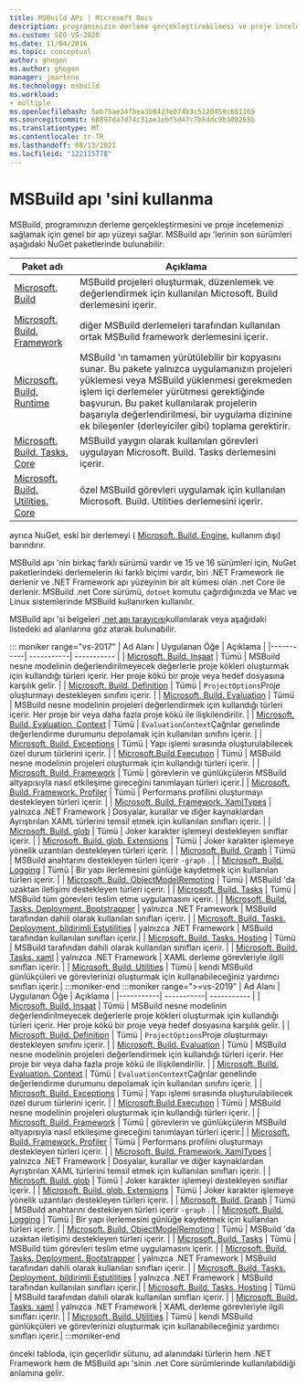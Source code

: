 ```yaml
---
title: MSBuild APı | Microsoft Docs
description: programınızın derleme gerçekleştirebilmesi ve proje incelemesi için MSBuild ortak apı yüzeyi hakkında bilgi edinin.
ms.custom: SEO-VS-2020
ms.date: 11/04/2016
ms.topic: conceptual
author: ghogen
ms.author: ghogen
manager: jmartens
ms.technology: msbuild
ms.workload:
- multiple
ms.openlocfilehash: 5ab75ae34fbea3b8423e074b3c5120459c681169
ms.sourcegitcommit: 68897da7d74c31ae1ebf5d47c7b5ddc9b108265b
ms.translationtype: MT
ms.contentlocale: tr-TR
ms.lasthandoff: 08/13/2021
ms.locfileid: "122115778"
---
```

# <a name="use-the-msbuild-api"></a>MSBuild apı 'sini kullanma

MSBuild, programınızın derleme gerçekleştirmesini ve proje incelemenizi sağlamak için genel bir apı yüzeyi sağlar. MSBuild apı 'lerinin son sürümleri aşağıdaki NuGet paketlerinde bulunabilir:

| Paket adı | Açıklama |
| ------------ | ----------- |
| [Microsoft. Build](https://www.nuget.org/packages/Microsoft.Build) | MSBuild projeleri oluşturmak, düzenlemek ve değerlendirmek için kullanılan Microsoft. Build derlemesini içerir.|
| [Microsoft. Build. Framework](https://www.nuget.org/packages/Microsoft.Build.Framework)| diğer MSBuild derlemeleri tarafından kullanılan ortak MSBuild framework derlemesini içerir. |
| [Microsoft. Build. Runtime](https://www.nuget.org/packages/Microsoft.Build.Runtime) | MSBuild 'ın tamamen yürütülebilir bir kopyasını sunar. Bu pakete yalnızca uygulamanızın projeleri yüklemesi veya MSBuild yüklenmesi gerekmeden işlem içi derlemeler yürütmesi gerektiğinde başvurun. Bu paket kullanılarak projelerin başarıyla değerlendirilmesi, bir uygulama dizinine ek bileşenler (derleyiciler gibi) toplama gerektirir. |
| [Microsoft. Build. Tasks. Core](https://www.nuget.org/packages/Microsoft.Build.Tasks.Core) | MSBuild yaygın olarak kullanılan görevleri uygulayan Microsoft. Build. Tasks derlemesini içerir. |
| [Microsoft. Build. Utilities. Core](https://www.nuget.org/packages/Microsoft.Build.Utilities.Core) | özel MSBuild görevleri uygulamak için kullanılan Microsoft. Build. Utilities derlemesini içerir. |

ayrıca NuGet, eski bir derlemeyi ( [Microsoft. Build. Engine](https://www.nuget.org/packages/Microsoft.Build.Engine), kullanım dışı) barındırır.

MSBuild apı 'nin birkaç farklı sürümü vardır ve 15 ve 16 sürümleri için, NuGet paketlerindeki derlemelerin iki farklı biçimi vardır, biri .NET Framework ile derlenir ve .NET Framework apı yüzeyinin bir alt kümesi olan .net Core ile derlenir.  MSBuild .net Core sürümü, `dotnet` komutu çağırdığınızda ve Mac ve Linux sistemlerinde MSBuild kullanırken kullanılır.

MSBuild apı 'si belgeleri [.net apı tarayıcısı](/dotnet/api)kullanılarak veya aşağıdaki listedeki ad alanlarına göz atarak bulunabilir.

::: moniker range="vs-2017"
| Ad Alanı | Uygulanan Öğe | Açıklama |
|-----------| -----------| ----------- |
| [Microsoft. Build. Inşaat](/dotnet/api/Microsoft.Build.Construction?view=msbuild-15&preserve-view=true) | Tümü |  MSBuild nesne modelinin değerlendirilmeyecek değerlerle proje kökleri oluşturmak için kullandığı türleri içerir. Her proje kökü bir proje veya hedef dosyasına karşılık gelir. |
| [Microsoft. Build. Definition](/dotnet/api/Microsoft.Build.Definition?view=msbuild-15&preserve-view=true) | Tümü | `ProjectOptions`Proje oluşturmayı destekleyen sınıfını içerir. |
| [Microsoft. Build. Evaluation](/dotnet/api/Microsoft.Build.Evaluation?view=msbuild-15&preserve-view=true) | Tümü | MSBuild nesne modelinin projeleri değerlendirmek için kullandığı türleri içerir. Her proje bir veya daha fazla proje kökü ile ilişkilendirilir. |
| [Microsoft. Build. Evaluation. Context](/dotnet/api/Microsoft.Build.Evaluation.Context?view=msbuild-15&preserve-view=true) | Tümü | `EvaluationContext`Çağrılar genelinde değerlendirme durumunu depolamak için kullanılan sınıfını içerir. |
| [Microsoft. Build. Exceptions](/dotnet/api/Microsoft.Build.Exceptions?view=msbuild-15&preserve-view=true) | Tümü | Yapı işlemi sırasında oluşturulabilecek özel durum türlerini içerir. |
| [Microsoft.Build.Executıon](/dotnet/api/Microsoft.Build.Execution?view=msbuild-15&preserve-view=true) | Tümü | MSBuild nesne modelinin projeleri oluşturmak için kullandığı türleri içerir. |
| [Microsoft. Build. Framework](/dotnet/api/Microsoft.Build.Framework?view=msbuild-15&preserve-view=true) | Tümü | görevlerin ve günlükçülerin MSBuild altyapısıyla nasıl etkileşime gireceğini tanımlayan türleri içerir.|
| [Microsoft. Build. Framework. Profiler](/dotnet/api/Microsoft.Build.Framework.Profiler?view=msbuild-15&preserve-view=true) | Tümü | Performans profilini oluşturmayı destekleyen türleri içerir. |
| [Microsoft. Build. Framework. XamlTypes](/dotnet/api/Microsoft.Build.Framework.XamlTypes?view=msbuild-15&preserve-view=true) | yalnızca .NET Framework | Dosyalar, kurallar ve diğer kaynaklardan Ayrıştırılan XAML türlerini temsil etmek için kullanılan sınıfları içerir. |
| [Microsoft. Build. glob](/dotnet/api/Microsoft.Build.Globbing?view=msbuild-15&preserve-view=true) | Tümü | Joker karakter işlemeyi destekleyen sınıflar içerir. |
| [Microsoft. Build. glob. Extensions](/dotnet/api/Microsoft.Build.Globbing.Extensions?view=msbuild-15&preserve-view=true) | Tümü | Joker karakter işlemeye yönelik uzantıları destekleyen türleri içerir. |
| [Microsoft. Build. Graph](/dotnet/api/Microsoft.Build.Graph?view=msbuild-15&preserve-view=true) | Tümü | MSBuild anahtarını destekleyen türleri içerir `-graph` . |
| [Microsoft. Build. Logging](/dotnet/api/Microsoft.Build.Logging?view=msbuild-15&preserve-view=true) | Tümü | Bir yapı ilerlemesini günlüğe kaydetmek için kullanılan türleri içerir. |
| [Microsoft. Build. ObjectModelRemoting](/dotnet/api/Microsoft.Build.ObjectModelRemoting?view=msbuild-15&preserve-view=true) | Tümü | MSBuild 'da uzaktan iletişimi destekleyen türleri içerir. |
| [Microsoft. Build. Tasks](/dotnet/api/Microsoft.Build.Tasks?view=msbuild-15&preserve-view=true) | Tümü | MSBuild tüm görevleri teslim etme uygulamasını içerir. |
| [Microsoft. Build. Tasks. Deployment. Bootstrapper](/dotnet/api/Microsoft.Build.Tasks.Deployment.Bootstrapper?view=msbuild-15&preserve-view=true) | yalnızca .NET Framework | MSBuild tarafından dahili olarak kullanılan sınıfları içerir. |
| [Microsoft. Build. Tasks. Deployment. bildirimli Estutilities](/dotnet/api/Microsoft.Build.Tasks.Deployment.ManifestUtilities?view=msbuild-15&preserve-view=true) | yalnızca .NET Framework | MSBuild tarafından kullanılan sınıfları içerir.|
| [Microsoft. Build. Tasks. Hosting](/dotnet/api/Microsoft.Build.Tasks.Hosting?view=msbuild-15&preserve-view=true) | Tümü | MSBuild tarafından dahili olarak kullanılan sınıfları içerir. |
| [Microsoft. Build. Tasks. xaml](/dotnet/api/Microsoft.Build.Tasks.Xaml?view=msbuild-15&preserve-view=true) | yalnızca .NET Framework | XAML derleme görevleriyle ilgili sınıfları içerir. |
| [Microsoft. Build. Utilities](/dotnet/api/Microsoft.Build.Utilities?view=msbuild-15&preserve-view=true) | Tümü | kendi MSBuild günlükçüleri ve görevlerinizi oluşturmak için kullanabileceğiniz yardımcı sınıfları içerir.|
:::moniker-end
:::moniker range=">=vs-2019"
| Ad Alanı | Uygulanan Öğe | Açıklama |
|-----------| -----------| ----------- |
| [Microsoft. Build. Inşaat](/dotnet/api/Microsoft.Build.Construction?view=msbuild-16&preserve-view=true) | Tümü |  MSBuild nesne modelinin değerlendirilmeyecek değerlerle proje kökleri oluşturmak için kullandığı türleri içerir. Her proje kökü bir proje veya hedef dosyasına karşılık gelir. |
| [Microsoft. Build. Definition](/dotnet/api/Microsoft.Build.Definition?view=msbuild-16&preserve-view=true) | Tümü | `ProjectOptions`Proje oluşturmayı destekleyen sınıfını içerir. |
| [Microsoft. Build. Evaluation](/dotnet/api/Microsoft.Build.Evaluation?view=msbuild-16&preserve-view=true) | Tümü | MSBuild nesne modelinin projeleri değerlendirmek için kullandığı türleri içerir. Her proje bir veya daha fazla proje kökü ile ilişkilendirilir. |
| [Microsoft. Build. Evaluation. Context](/dotnet/api/Microsoft.Build.Evaluation.Context?view=msbuild-16&preserve-view=true) | Tümü | `EvaluationContext`Çağrılar genelinde değerlendirme durumunu depolamak için kullanılan sınıfını içerir. |
| [Microsoft. Build. Exceptions](/dotnet/api/Microsoft.Build.Exceptions?view=msbuild-16&preserve-view=true) | Tümü | Yapı işlemi sırasında oluşturulabilecek özel durum türlerini içerir. |
| [Microsoft.Build.Executıon](/dotnet/api/Microsoft.Build.Execution?view=msbuild-16&preserve-view=true) | Tümü | MSBuild nesne modelinin projeleri oluşturmak için kullandığı türleri içerir. |
| [Microsoft. Build. Framework](/dotnet/api/Microsoft.Build.Framework?view=msbuild-16&preserve-view=true) | Tümü | görevlerin ve günlükçülerin MSBuild altyapısıyla nasıl etkileşime gireceğini tanımlayan türleri içerir.|
| [Microsoft. Build. Framework. Profiler](/dotnet/api/Microsoft.Build.Framework.Profiler?view=msbuild-16&preserve-view=true) | Tümü | Performans profilini oluşturmayı destekleyen türleri içerir. |
| [Microsoft. Build. Framework. XamlTypes](/dotnet/api/Microsoft.Build.Framework.XamlTypes?view=msbuild-16&preserve-view=true) | yalnızca .NET Framework | Dosyalar, kurallar ve diğer kaynaklardan Ayrıştırılan XAML türlerini temsil etmek için kullanılan sınıfları içerir. |
| [Microsoft. Build. glob](/dotnet/api/Microsoft.Build.Globbing?view=msbuild-16&preserve-view=true) | Tümü | Joker karakter işlemeyi destekleyen sınıflar içerir. |
| [Microsoft. Build. glob. Extensions](/dotnet/api/Microsoft.Build.Globbing.Extensions?view=msbuild-16&preserve-view=true) | Tümü | Joker karakter işlemeye yönelik uzantıları destekleyen türleri içerir. |
| [Microsoft. Build. Graph](/dotnet/api/Microsoft.Build.Graph?view=msbuild-16&preserve-view=true) | Tümü | MSBuild anahtarını destekleyen türleri içerir `-graph` . |
| [Microsoft. Build. Logging](/dotnet/api/Microsoft.Build.Logging?view=msbuild-16&preserve-view=true) | Tümü | Bir yapı ilerlemesini günlüğe kaydetmek için kullanılan türleri içerir. |
| [Microsoft. Build. ObjectModelRemoting](/dotnet/api/Microsoft.Build.ObjectModelRemoting?view=msbuild-16&preserve-view=true) | Tümü | MSBuild 'da uzaktan iletişimi destekleyen türleri içerir. |
| [Microsoft. Build. Tasks](/dotnet/api/Microsoft.Build.Tasks?view=msbuild-16&preserve-view=true) | Tümü | MSBuild tüm görevleri teslim etme uygulamasını içerir. |
| [Microsoft. Build. Tasks. Deployment. Bootstrapper](/dotnet/api/Microsoft.Build.Tasks.Deployment.Bootstrapper?view=msbuild-16&preserve-view=true) | yalnızca .NET Framework | MSBuild tarafından dahili olarak kullanılan sınıfları içerir. |
| [Microsoft. Build. Tasks. Deployment. bildirimli Estutilities](/dotnet/api/Microsoft.Build.Tasks.Deployment.ManifestUtilities?view=msbuild-16&preserve-view=true) | yalnızca .NET Framework | MSBuild tarafından kullanılan sınıfları içerir.|
| [Microsoft. Build. Tasks. Hosting](/dotnet/api/Microsoft.Build.Tasks.Hosting?view=msbuild-16&preserve-view=true) | Tümü | MSBuild tarafından dahili olarak kullanılan sınıfları içerir. |
| [Microsoft. Build. Tasks. xaml](/dotnet/api/Microsoft.Build.Tasks.Xaml?view=msbuild-16&preserve-view=true) | yalnızca .NET Framework | XAML derleme görevleriyle ilgili sınıfları içerir. |
| [Microsoft. Build. Utilities](/dotnet/api/Microsoft.Build.Utilities?view=msbuild-16&preserve-view=true) | Tümü | kendi MSBuild günlükçüleri ve görevlerinizi oluşturmak için kullanabileceğiniz yardımcı sınıfları içerir.|
:::moniker-end

önceki tabloda, için geçerlidir sütunu, ad alanındaki türlerin hem .NET Framework hem de MSBuild apı 'sinin .net Core sürümlerinde kullanılabildiği anlamına gelir.
